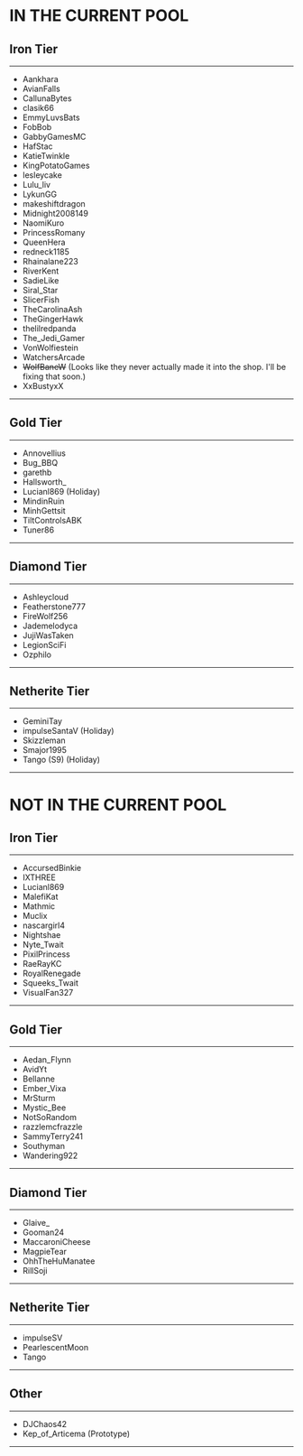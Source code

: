 # IN THE CURRENT POOL

## Iron Tier
----
- Aankhara
- AvianFalls
- CallunaBytes
- clasik66
- EmmyLuvsBats
- FobBob
- GabbyGamesMC
- HafStac
- KatieTwinkle
- KingPotatoGames
- lesleycake
- Lulu_liv
- LykunGG
- makeshiftdragon
- Midnight2008149
- NaomiKuro
- PrincessRomany
- QueenHera
- redneck1185
- Rhainalane223
- RiverKent
- SadieLike
- Siral_Star
- SlicerFish
- TheCarolinaAsh
- TheGingerHawk
- thelilredpanda
- The_Jedi_Gamer
- VonWolfiestein
- WatchersArcade
- ~~WolfBaneW~~ (Looks like they never actually made it into the shop. I'll be fixing that soon.)
- XxBustyxX
----
## Gold Tier
----
- Annovellius
- Bug_BBQ
- garethb
- Hallsworth_
- Lucianl869 (Holiday)
- MindinRuin
- MinhGettsit
- TiltControlsABK
- Tuner86
----
## Diamond Tier
----
- Ashleycloud
- Featherstone777
- FireWolf256
- Jademelodyca
- JujiWasTaken
- LegionSciFi
- Ozphilo
----
## Netherite Tier
----
- GeminiTay
- impulseSantaV (Holiday)
- Skizzleman
- Smajor1995
- Tango (S9) (Holiday)
----

# NOT IN THE CURRENT POOL

## Iron Tier
----
- AccursedBinkie
- IXTHREE
- Lucianl869
- MalefiKat
- Mathmic
- Muclix
- nascargirl4
- Nightshae
- Nyte_Twait
- PixilPrincess
- RaeRayKC
- RoyalRenegade
- Squeeks_Twait
- VisualFan327
----
## Gold Tier
----
- Aedan_Flynn
- AvidYt
- Bellanne
- Ember_Vixa
- MrSturm
- Mystic_Bee
- NotSoRandom
- razzlemcfrazzle
- SammyTerry241
- Southyman
- Wandering922
----
## Diamond Tier
----
- Glaive_
- Gooman24
- MaccaroniCheese
- MagpieTear
- OhhTheHuManatee
- RillSoji
----
## Netherite Tier
----
- impulseSV
- PearlescentMoon
- Tango
----
## Other
----
- DJChaos42
- Kep_of_Articema (Prototype)
----
